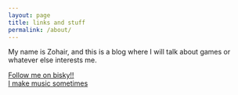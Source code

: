 ```yaml
---
layout: page
title: links and stuff
permalink: /about/
---
```


My name is Zohair, and this is a blog where I will talk about games or whatever else interests me.


[Follow me on bisky!!](https://bsky.app/profile/cookiestew.bsky.social)\
[I make music sometimes](https://www.youtube.com/@cookiestew1973)
